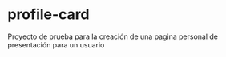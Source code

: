 # profile-card
Proyecto de prueba para la creación de una pagina personal de presentación para un usuario
